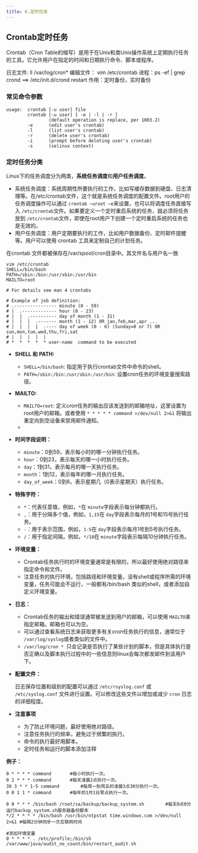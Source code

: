 ```yaml
---
title: 6.定时任务
---
```

## Crontab定时任务

Crontab（Cron Table的缩写）是用于在Unix和类Unix操作系统上定期执行任务的工具。它允许用户在指定的时间和日期执行命令、脚本或程序。

日志文件:  ll /var/log/cron*
编辑文件： vim /etc/crontab
进程：ps -ef | grep crond  ==> /etc/init.d/crond restart
作用：定时备份，实时备份

### 常见命令参数

```
usage:  crontab [-u user] file
        crontab [-u user] [ -e | -l | -r ]
                (default operation is replace, per 1003.2)
        -e      (edit user's crontab)
        -l      (list user's crontab)
        -r      (delete user's crontab)
        -i      (prompt before deleting user's crontab)
        -s      (selinux context)
```

### 定时任务分类

Linux下的任务调度分为两类，**系统任务调度**和**用户任务调度**。

* 系统任务调度：系统周期性所要执行的工作，比如写缓存数据到硬盘、日志清理等。在/etc/crontab文件，这个就是系统任务调度的配置文件。root用户的任务调度操作可以通过 `crontab –uroot –e`来设置，也可以将调度任务直接写入 ``/etc/crontab``文件。如果要定义一个定时重启系统的任务，就必须将任务放到 ``/etc/crontab``文件，即使在root用户下创建一个定时重启系统的任务也是无效的。
* 用户任务调度：用户定期要执行的工作，比如用户数据备份、定时邮件提醒等。用户可以使用 crontab 工具来定制自己的计划任务。

在crontab 文件都被保存在/var/spool/cron目录中。其文件名与用户名一致

```
vim /etc/crontab
SHELL=/bin/bash
PATH=/sbin:/bin:/usr/sbin:/usr/bin
MAILTO=root

# For details see man 4 crontabs

# Example of job definition:
# .---------------- minute (0 - 59)
# |  .------------- hour (0 - 23)
# |  |  .---------- day of month (1 - 31)
# |  |  |  .------- month (1 - 12) OR jan,feb,mar,apr ...
# |  |  |  |  .---- day of week (0 - 6) (Sunday=0 or 7) OR sun,mon,tue,wed,thu,fri,sat
# |  |  |  |  |
# *  *  *  *  * user-name  command to be executed
```

* **SHELL 和 PATH:**

  * `SHELL=/bin/bash`: 指定用于执行crontab文件中命令的shell。
  * `PATH=/sbin:/bin:/usr/sbin:/usr/bin`: 设置cron任务的环境变量搜索路径。
* **MAILTO:**

  * `MAILTO=root`: 定义cron任务的输出应该发送到的邮箱地址，这里设置为root用户的邮箱。或者使用 `* * * * * command >/dev/null 2>&1` 将输出重定向到空设备来禁用邮件通知。
  * 
* **时间字段说明：**

  * `minute`：0到59，表示每小时的哪一分钟执行任务。
  * `hour`：0到23，表示每天的哪一小时执行任务。
  * `day`：1到31，表示每月的哪一天执行任务。
  * `month`：1到12，表示每年的哪一月执行任务。
  * `day_of_week`：0到6，表示星期几（0表示星期天）执行任务。
* **特殊字符：**

  * `*`：代表任意值，例如，`*`在 `minute`字段表示每分钟都执行。
  * `,`：用于分隔多个值，例如，`1,15`在 `day`字段表示每月的1号和15号执行任务。
  * `-`：用于表示范围，例如，`1-5`在 `day`字段表示每月1号到5号执行任务。
  * `/`：用于指定间隔，例如，`*/10`在 `minute`字段表示每隔10分钟执行任务。
* **环境变量：**

  * Crontab任务执行时的环境变量通常是有限的，所以最好使用绝对路径来指定命令和文件。
  * 注意任务的执行环境，包括路径和环境变量。没有shell或程序所需的环境变量，任务可能会不运行，一般都有/bin/bash 类似的shell，或者添加自定义环境变量。
* **日志：**

  * Crontab任务的输出和错误通常被发送到用户的邮箱，可以使用 `MAILTO`来指定邮箱。邮箱也可以为空。
  * 可以通过查看系统日志来获取更多有关cron任务执行的信息，通常位于 `/var/log/syslog`或者类似的文件中。
  * `/var/log/cron * `只会记录是否执行了某些计划的脚本，但是具体执行是否正确以及脚本执行过程中的一些信息则linux会每次都发邮件到该用户下。
* **配置文件：**

  日志保存位置和级别的配置可以通过 `/etc/rsyslog.conf` 或 `/etc/syslog.conf` 文件进行设置。可以修改这些文件以增加或减少 `cron` 日志的详细程度。
* **注意事项**

  * 为了防止环境问题，最好使用绝对路径。
  * 注意任务执行的频率，避免过于频繁的执行。
  * 命令的执行最好用脚本。
  * 定时任务和运行的脚本添加注释

**例子：**

```
0 * * * * command		#每小时执行一次。
0 2 * * * command		#每天凌晨2点执行一次。
30 3 * * 1-5 command		#每周一到周五的凌晨3点30分执行一次。
0 0 1 1 * command		#每年的1月1日零点执行一次。

0 0 * * * /bin/bash /root/sa/backup/backup_system.sh		#每天0点0分运行backup_system.sh服务器备份脚本
*/2 * * * * /bin/bash /usr/bin/ntpstat time.windows.com >/dev/null 2>&1	#每隔2分钟同步一次互联网时间

#添加环境变量
0 * * * * . /etc/profile;/bin/sh /var/www/java/audit_no_count/bin/restart_audit.sh
```
